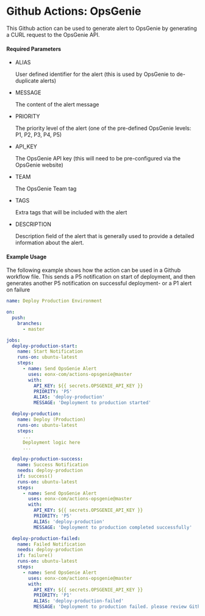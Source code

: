 # Github Actions: OpsGenie

This Github action can be used to generate alert to OpsGenie by generating a CURL request to the OpsGenie API.

#### Required Parameters

* ALIAS
         
  User defined identifier for the alert (this is used by OpsGenie to de-duplicate alerts)

* MESSAGE       

  The content of the alert message

* PRIORITY      

  The priority level of the alert (one of the pre-defined OpsGenie levels: P1, P2, P3, P4, P5)
  
* API_KEY

  The OpsGenie API key (this will need to be pre-configured via the OpsGenie website)

* TEAM

  The OpsGenie Team tag

* TAGS

  Extra tags that will be included with the alert

* DESCRIPTION

  Description field of the alert that is generally used to provide a detailed information about the alert.
    
#### Example Usage

The following example shows how the action can be used in a Github workflow file. This sends a P5 notification on start
of deployment, and then generates another P5 notification on successful deployment- or a P1 alert on failure

```yaml
name: Deploy Production Environment

on:
  push:
    branches:
      - master

jobs:
  deploy-production-start:
    name: Start Notification
    runs-on: ubuntu-latest
    steps:
      - name: Send OpsGenie Alert
        uses: eonx-com/actions-opsgenie@master
        with:
          API_KEY: ${{ secrets.OPSGENIE_API_KEY }}
          PRIORITY: 'P5'
          ALIAS: 'deploy-production'
          MESSAGE: 'Deployment to production started'

  deploy-production:
    name: Deploy (Production)
    runs-on: ubuntu-latest
    steps:
      ...
      Deployment logic here
      ...

  deploy-production-success:
    name: Success Notification
    needs: deploy-production
    if: success()
    runs-on: ubuntu-latest
    steps:
      - name: Send OpsGenie Alert
        uses: eonx-com/actions-opsgenie@master
        with:
          API_KEY: ${{ secrets.OPSGENIE_API_KEY }}
          PRIORITY: 'P5'
          ALIAS: 'deploy-production'
          MESSAGE: 'Deployment to production completed successfully'

  deploy-production-failed:
    name: Failed Notification
    needs: deploy-production
    if: failure()
    runs-on: ubuntu-latest
    steps:
      - name: Send OpsGenie Alert
        uses: eonx-com/actions-opsgenie@master
        with:
          API_KEY: ${{ secrets.OPSGENIE_API_KEY }}
          PRIORITY: 'P1'
          ALIAS: 'deploy-production-failed'
          MESSAGE: 'Deployment to production failed. please review Github Actions logs'
```
